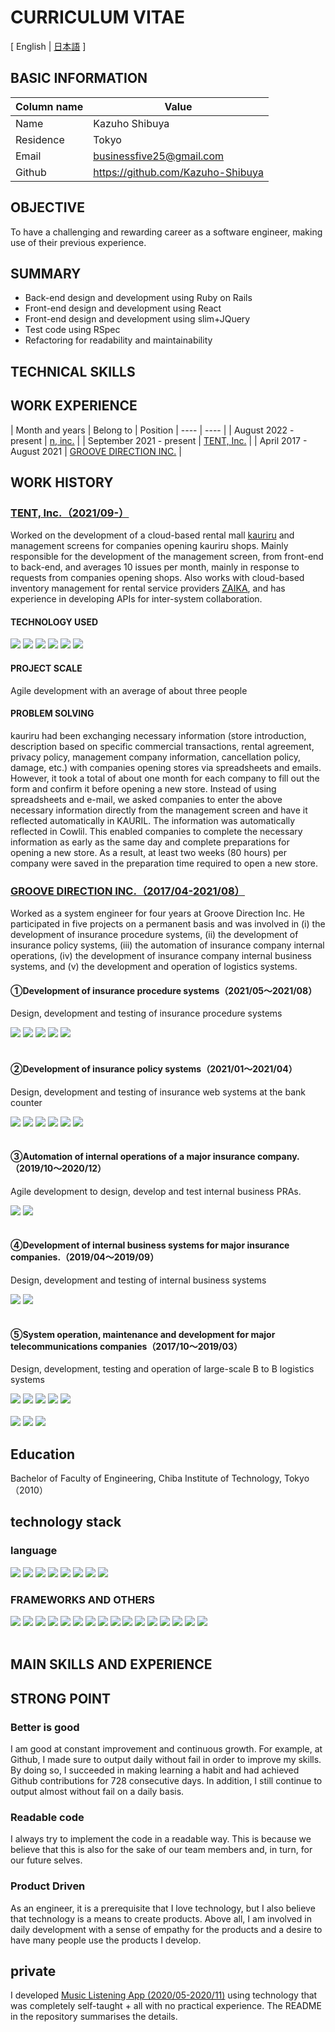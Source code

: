 # CURRICULUM VITAE
[ English | [日本語](https://github.com/Kazuho-Shibuya/curriculum-vitae/blob/main/README.ja.md) ]
## BASIC INFORMATION
| Column name | Value |
| ---- | ---- |
| Name | Kazuho Shibuya |
| Residence | Tokyo |
| Email | businessfive25@gmail.com |
| Github | https://github.com/Kazuho-Shibuya |

## OBJECTIVE
To have a challenging and rewarding career as a software engineer, making use of their previous experience.

## SUMMARY
- Back-end design and development using Ruby on Rails
- Front-end design and development using React
- Front-end design and development using slim+JQuery
- Test code using RSpec
- Refactoring for readability and maintainability

## TECHNICAL SKILLS

## WORK EXPERIENCE
| Month and years | Belong to | Position
| ---- | ---- |
| August 2022 - present | [n, inc.](https://then.co.jp/) |
| September 2021 - present | [TENT, Inc.](https://tent-inc.jp/) |
| April 2017 - August 2021 | [GROOVE DIRECTION INC.](https://groove-direction.com/) |

## WORK HISTORY
### [TENT, Inc.（2021/09-）](https://tent-inc.jp/)
Worked on the development of a cloud-based rental mall [kauriru](https://kauriru.com) and management screens for companies opening kauriru shops.
Mainly responsible for the development of the management screen, from front-end to back-end, and averages 10 issues per month, mainly in response to requests from companies opening shops.
Also works with cloud-based inventory management for rental service providers [ZAIKA](https://za-ika.com/), and has experience in developing APIs for inter-system collaboration.

#### TECHNOLOGY USED
<div>
  <img src="https://img.shields.io/badge/-Ruby%20on%20Rails-CC0000?logo=ruby-on-rails&style=plastic" style="margin: 0">
  <img src="https://img.shields.io/badge/-React-45b8d8?logo=react&style=plastic&logoColor=white" style="margin: 0">
  <img src="https://img.shields.io/badge/-JQuery-0769AD?logo=jquery&style=plastic" style="margin: 0">
  <img src="https://img.shields.io/badge/-Amazon%20Web%20Services-232F3E?logo=amazon-aws&style=plastic" style="margin: 0">
  <img src="https://img.shields.io/badge/-Docker-46a2f1?logo=docker&style=plastic&logoColor=white" style="margin: 0">
  <img src="https://img.shields.io/badge/-GitHub-181717?logo=github&style=plastic" style="margin: 0">
</div>

#### PROJECT SCALE
Agile development with an average of about three people

#### PROBLEM SOLVING
kauriru had been exchanging necessary information (store introduction, description based on specific commercial transactions, rental agreement, privacy policy, management company information, cancellation policy, damage, etc.) with companies opening stores via spreadsheets and emails. However, it took a total of about one month for each company to fill out the form and confirm it before opening a new store. Instead of using spreadsheets and e-mail, we asked companies to enter the above necessary information directly from the management screen and have it reflected automatically in KAURIL.
The information was automatically reflected in Cowlil. This enabled companies to complete the necessary information as early as the same day and complete preparations for opening a new store. As a result, at least two weeks (80 hours) per company were saved in the preparation time required to open a new store.

<div style="page-break-before:always"></div>

### [GROOVE DIRECTION INC.（2017/04-2021/08）](https://groove-direction.com/)
Worked as a system engineer for four years at Groove Direction Inc.
He participated in five projects on a permanent basis and was involved in (i) the development of insurance procedure systems, (ii) the development of insurance policy systems, (iii) the automation of insurance company internal operations, (iv) the development of insurance company internal business systems, and (v) the development and operation of logistics systems.

#### ①Development of insurance procedure systems（2021/05〜2021/08）
Design, development and testing of insurance procedure systems
<div>
  <img src="https://img.shields.io/badge/-Spring%20Boot-6DB33F?logo=spring-boot&style=plastic&logoColor=white" style="margin: 0">
  <img src="https://img.shields.io/badge/-JavaScript-F7DF1E?logo=JavaScript&style=plastic&logoColor=white" style="margin: 0">
  <img src="https://img.shields.io/badge/-HTML5-e34f26?logo=html5&style=plastic&logoColor=white" style="margin: 0">
  <img src="https://img.shields.io/badge/-Microsoft%20Azure-0078D4?logo=microsoft-azure&style=plastic&logoColor=white" style="margin: 0">
  <img src="https://img.shields.io/badge/-Subversion-809CC9?logo=subversion&style=plastic&logoColor=white" style="margin: 0">
</div>
<br>

#### ②Development of insurance policy systems（2021/01〜2021/04）
Design, development and testing of insurance web systems at the bank counter
<div>
  <img src="https://img.shields.io/badge/-Spring-6DB33F?logo=spring&style=plastic&logoColor=white" style="margin: 0">
  <img src="https://img.shields.io/badge/-Vue.js-4FC08D?logo=vue.js&style=plastic&logoColor=white" style="margin: 0">
  <img src="https://img.shields.io/badge/-TypeScript-007ACC?logo=typescript&style=plastic&logoColor=white" style="margin: 0">
  <img src="https://img.shields.io/badge/-HTML5-e34f26?logo=html5&style=plastic&logoColor=white" style="margin: 0">
  <img src="https://img.shields.io/badge/-Oracle-f80000.svg?logo=oracle&style=plastic" style="margin: 0">
  <img src="https://img.shields.io/badge/-Subversion-809CC9?logo=subversion&style=plastic&logoColor=white" style="margin: 0">
</div>
<br>

#### ③Automation of internal operations of a major insurance company.（2019/10〜2020/12）
Agile development to design, develop and test internal business PRAs.
<div>
  <img src="https://img.shields.io/badge/-Visual%20Basic%20.NET-0645ad?logo=visual-basic-.net&style=plastic&logoColor=white" style="margin: 0">
  <img src="https://img.shields.io/badge/-UiPath-fa4616?logo=uipath&style=plastic&logoColor=white" style="margin: 0">
</div>
<br>

#### ④Development of internal business systems for major insurance companies.（2019/04〜2019/09）
Design, development and testing of internal business systems
<div>
  <img src="https://img.shields.io/badge/-CRS-444197?logo=crs&style=plastic&logoColor=white" style="margin: 0">
  <img src="https://img.shields.io/badge/-Biz/Browser-444197?logo=biz/browser&style=plastic&logoColor=white" style="margin: 0">
</div>
<br>

#### ⑤System operation, maintenance and development for major telecommunications companies（2017/10〜2019/03）
Design, development, testing and operation of large-scale B to B logistics systems
<div>
  <img src="https://img.shields.io/badge/-Java-007396?style=plastic&logo=Java&logoColor=white" style="margin: 0">
  <img src="https://img.shields.io/badge/-PL/SQL-f80000?logo=pl/sql&style=plastic&logoColor=white" style="margin: 0">
  <img src="https://img.shields.io/badge/-HTML5-e34f26?logo=html5&style=plastic&logoColor=white" style="margin: 0">
  <img src="https://img.shields.io/badge/-Oracle-f80000?logo=oracle&style=plastic" style="margin: 0">
  <img src="https://img.shields.io/badge/-Linux-6C6694?logo=linux&style=plastic" style="margin: 0">
</div>
<br>

<div>
  <img src="https://img.shields.io/badge/-Java-007396?style=plastic&logo=java&logoColor=white" style="margin: 0">
  <img src="https://img.shields.io/badge/-HTML5-e34f26?logo=html5&style=plastic&logoColor=white" style="margin: 0">
  <img src="https://img.shields.io/badge/-MySQL-007396?style=plastic&logo=mysql&logoColor=white" style="margin: 0">
</div>


## Education
Bachelor of Faculty of Engineering, Chiba Institute of Technology, Tokyo（2010）


## technology stack
### language
<div>
  <img src="https://img.shields.io/badge/-Ruby-CC342D?logo=ruby&style=plastic" style="margin: 0">
  <img src="https://img.shields.io/badge/-Java-007396?style=plastic&logo=Java&logoColor=white" style="margin: 0">
  <img src="https://img.shields.io/badge/-Visual%20Basic%20.NET-0645ad?logo=visual-basic-.net&style=plastic&logoColor=white" style="margin: 0">
  <img src="https://img.shields.io/badge/-PL/SQL-f80000?logo=pl/sql&style=plastic&logoColor=white" style="margin: 0">
  <img src="https://img.shields.io/badge/-JavaScript-F7DF1E?logo=JavaScript&style=plastic&logoColor=white" style="margin: 0">
  <img src="https://img.shields.io/badge/-TypeScript-007ACC?logo=typescript&style=plastic&logoColor=white" style="margin: 0">
  <img src="https://img.shields.io/badge/-CRS-444197?logo=crs&style=plastic&logoColor=white" style="margin: 0">
  <img src="https://img.shields.io/badge/-HTML5-e34f26?logo=html5&style=plastic&logoColor=white" style="margin: 0">
</div>

### FRAMEWORKS AND OTHERS
<div>
  <img src="https://img.shields.io/badge/-Ruby%20on%20Rails-CC0000?logo=ruby-on-rails&style=plastic" style="margin: 0">
  <img src="https://img.shields.io/badge/-Spring%20Boot-6DB33F?logo=spring-boot&style=plastic&logoColor=white" style="margin: 0">
  <img src="https://img.shields.io/badge/-Spring-6DB33F?logo=spring&style=plastic&logoColor=white" style="margin: 0">
  <img src="https://img.shields.io/badge/-React-45b8d8?logo=react&style=plastic&logoColor=white" style="margin: 0">
  <img src="https://img.shields.io/badge/-Vue.js-4FC08D?logo=vue.js&style=plastic&logoColor=white" style="margin: 0">
  <img src="https://img.shields.io/badge/-JQuery-0769AD?logo=jquery&style=plastic" style="margin: 0">
  <img src="https://img.shields.io/badge/-Amazon%20Web%20Services-232F3E?logo=amazon-aws&style=plastic" style="margin: 0">
  <img src="https://img.shields.io/badge/-Microsoft%20Azure-0078D4?logo=microsoft-azure&style=plastic&logoColor=white" style="margin: 0">
  <img src="https://img.shields.io/badge/-MySQL-007396?style=plastic&logo=mysql&logoColor=white" style="margin: 0">
  <img src="https://img.shields.io/badge/-Oracle-f80000.svg?logo=oracle&style=plastic" style="margin: 0">
  <img src="https://img.shields.io/badge/-Linux-6C6694?logo=linux&style=plastic" style="margin: 0">
  <img src="https://img.shields.io/badge/-Docker-46a2f1?logo=docker&style=plastic&logoColor=white" style="margin: 0">
  <img src="https://img.shields.io/badge/-GitHub-181717?logo=github&style=plastic" style="margin: 0">
  <img src="https://img.shields.io/badge/-Subversion-809CC9?logo=subversion&style=plastic&logoColor=white" style="margin: 0">
  <img src="https://img.shields.io/badge/-UiPath-fa4616?logo=uipath&style=plastic&logoColor=white" style="margin: 0">
  <img src="https://img.shields.io/badge/-Biz/Browser-444197?logo=biz/browser&style=plastic&logoColor=white" style="margin: 0">
</div>
<br>

## MAIN SKILLS AND EXPERIENCE


<div style="page-break-before:always"></div>

## STRONG POINT
### Better is good
I am good at constant improvement and continuous growth.
For example, at Github, I made sure to output daily without fail in order to improve my skills.
By doing so, I succeeded in making learning a habit and had achieved Github contributions for 728 consecutive days.
In addition, I still continue to output almost without fail on a daily basis.

### Readable code
I always try to implement the code in a readable way.
This is because we believe that this is also for the sake of our team members and, in turn, for our future selves.

### Product Driven
As an engineer, it is a prerequisite that I love technology, but I also believe that technology is a means to create products.
Above all, I am involved in daily development with a sense of empathy for the products and a desire to have many people use the products I develop.

## private
I developed [Music Listening App (2020/05-2020/11)](https://github.com/Kazuho-Shibuya/unknownmusic) using technology that was completely self-taught + all with no practical experience.
The README in the repository summarises the details.
